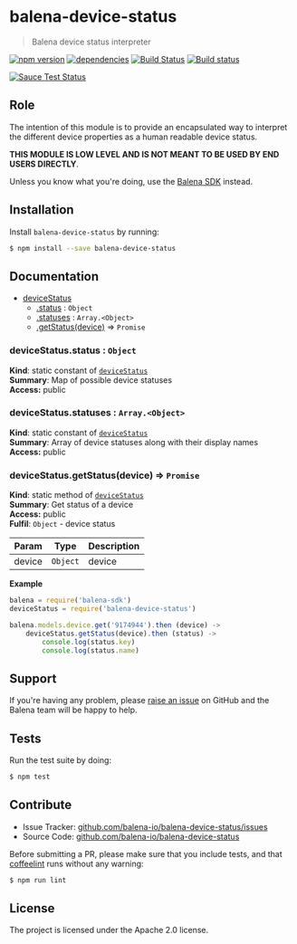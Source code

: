balena-device-status
===================

> Balena device status interpreter

[![npm version](https://badge.fury.io/js/balena-device-status.svg)](http://badge.fury.io/js/balena-device-status)
[![dependencies](https://david-dm.org/balena-io/balena-device-status.svg)](https://david-dm.org/balena-io/balena-device-status.svg)
[![Build Status](https://travis-ci.org/balena-io/balena-device-status.svg?branch=master)](https://travis-ci.org/balena-io/balena-device-status)
[![Build status](https://ci.appveyor.com/api/projects/status/2t0yxu6971bjd4xa/branch/master?svg=true)](https://ci.appveyor.com/project/resin-io/balena-device-status/branch/master)

[![Sauce Test Status](https://saucelabs.com/browser-matrix/balena-device-status.svg)](https://saucelabs.com/u/balena-device-status)

Role
----

The intention of this module is to provide an encapsulated way to interpret the different device properties as a human readable device status.

**THIS MODULE IS LOW LEVEL AND IS NOT MEANT TO BE USED BY END USERS DIRECTLY**.

Unless you know what you're doing, use the [Balena SDK](https://github.com/balena-io/balena-sdk) instead.

Installation
------------

Install `balena-device-status` by running:

```sh
$ npm install --save balena-device-status
```

Documentation
-------------


* [deviceStatus](#module_deviceStatus)
    * [.status](#module_deviceStatus.status) : <code>Object</code>
    * [.statuses](#module_deviceStatus.statuses) : <code>Array.&lt;Object&gt;</code>
    * [.getStatus(device)](#module_deviceStatus.getStatus) ⇒ <code>Promise</code>

<a name="module_deviceStatus.status"></a>

### deviceStatus.status : <code>Object</code>
**Kind**: static constant of <code>[deviceStatus](#module_deviceStatus)</code>  
**Summary**: Map of possible device statuses  
**Access:** public  
<a name="module_deviceStatus.statuses"></a>

### deviceStatus.statuses : <code>Array.&lt;Object&gt;</code>
**Kind**: static constant of <code>[deviceStatus](#module_deviceStatus)</code>  
**Summary**: Array of device statuses along with their display names  
**Access:** public  
<a name="module_deviceStatus.getStatus"></a>

### deviceStatus.getStatus(device) ⇒ <code>Promise</code>
**Kind**: static method of <code>[deviceStatus](#module_deviceStatus)</code>  
**Summary**: Get status of a device  
**Access:** public  
**Fulfil**: <code>Object</code> - device status  

| Param | Type | Description |
| --- | --- | --- |
| device | <code>Object</code> | device |

**Example**  
```js
balena = require('balena-sdk')
deviceStatus = require('balena-device-status')

balena.models.device.get('9174944').then (device) ->
	deviceStatus.getStatus(device).then (status) ->
		console.log(status.key)
		console.log(status.name)
```

Support
-------

If you're having any problem, please [raise an issue](https://github.com/balena-io/balena-device-status/issues/new) on GitHub and the Balena team will be happy to help.

Tests
-----

Run the test suite by doing:

```sh
$ npm test
```

Contribute
----------

- Issue Tracker: [github.com/balena-io/balena-device-status/issues](https://github.com/balena-io/balena-device-status/issues)
- Source Code: [github.com/balena-io/balena-device-status](https://github.com/balena-io/balena-device-status)

Before submitting a PR, please make sure that you include tests, and that [coffeelint](http://www.coffeelint.org/) runs without any warning:

```sh
$ npm run lint
```

License
-------

The project is licensed under the Apache 2.0 license.

